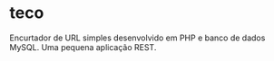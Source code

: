 # teco
Encurtador de URL simples desenvolvido em PHP e banco de dados MySQL. Uma pequena aplicação REST.
